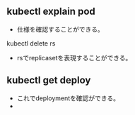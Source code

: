 ## kubectl explain pod
- 仕様を確認することができる。

kubectl delete rs
- rsでreplicasetを表現することができる。

## kubectl get deploy
- これでdeploymentを確認ができる。
- 